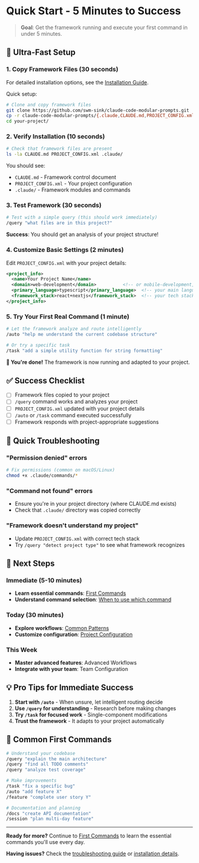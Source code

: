 # Quick Start - 5 Minutes to Success

> **Goal**: Get the framework running and execute your first command in under 5 minutes.

## 🚀 Ultra-Fast Setup

### 1. Copy Framework Files (30 seconds)
For detailed installation options, see the [Installation Guide](installation.md).

Quick setup:
```bash
# Clone and copy framework files
git clone https://github.com/swm-sink/claude-code-modular-prompts.git
cp -r claude-code-modular-prompts/{.claude,CLAUDE.md,PROJECT_CONFIG.xml} your-project/
cd your-project/
```

### 2. Verify Installation (10 seconds)
```bash
# Check that framework files are present
ls -la CLAUDE.md PROJECT_CONFIG.xml .claude/
```

You should see:
- `CLAUDE.md` - Framework control document
- `PROJECT_CONFIG.xml` - Your project configuration
- `.claude/` - Framework modules and commands

### 3. Test Framework (30 seconds)
```bash
# Test with a simple query (this should work immediately)
/query "what files are in this project?"
```

**Success**: You should get an analysis of your project structure!

### 4. Customize Basic Settings (2 minutes)
Edit `PROJECT_CONFIG.xml` with your project details:

```xml
<project_info>
  <name>Your Project Name</name>
  <domain>web-development</domain>          <!-- or mobile-development, data-science, etc. -->
  <primary_language>typescript</primary_language>  <!-- your main language -->
  <framework_stack>react+nextjs</framework_stack>  <!-- your tech stack -->
</project_info>
```

### 5. Try Your First Real Command (1 minute)
```bash
# Let the framework analyze and route intelligently
/auto "help me understand the current codebase structure"

# Or try a specific task
/task "add a simple utility function for string formatting"
```

**🎉 You're done!** The framework is now running and adapted to your project.

## ✅ Success Checklist

- [ ] Framework files copied to your project
- [ ] `/query` command works and analyzes your project
- [ ] `PROJECT_CONFIG.xml` updated with your project details
- [ ] `/auto` or `/task` command executed successfully
- [ ] Framework responds with project-appropriate suggestions

## 🚧 Quick Troubleshooting

### "Permission denied" errors
```bash
# Fix permissions (common on macOS/Linux)
chmod +x .claude/commands/*
```

### "Command not found" errors
- Ensure you're in your project directory (where CLAUDE.md exists)
- Check that `.claude/` directory was copied correctly

### "Framework doesn't understand my project"
- Update `PROJECT_CONFIG.xml` with correct tech stack
- Try `/query "detect project type"` to see what framework recognizes

## 🎯 Next Steps

### Immediate (5-10 minutes)
- **Learn essential commands**: [First Commands](first-commands.md)
- **Understand command selection**: [When to use which command](../user-guide/commands/command-selection.md)

### Today (30 minutes)
- **Explore workflows**: [Common Patterns](../user-guide/workflows/common-patterns.md)
- **Customize configuration**: [Project Configuration](../user-guide/customization/project-config.md)

### This Week
- **Master advanced features**: Advanced Workflows
- **Integrate with your team**: Team Configuration

## 💡 Pro Tips for Immediate Success

1. **Start with `/auto`** - When unsure, let intelligent routing decide
2. **Use `/query` for understanding** - Research before making changes
3. **Try `/task` for focused work** - Single-component modifications
4. **Trust the framework** - It adapts to your project automatically

## 🔄 Common First Commands

```bash
# Understand your codebase
/query "explain the main architecture"
/query "find all TODO comments"
/query "analyze test coverage"

# Make improvements
/task "fix a specific bug"
/auto "add feature X"
/feature "complete user story Y"

# Documentation and planning
/docs "create API documentation"
/session "plan multi-day feature"
```

---

**Ready for more?** Continue to [First Commands](first-commands.md) to learn the essential commands you'll use every day.

**Having issues?** Check the [troubleshooting guide](../reference/troubleshooting.md) or [installation details](installation.md).